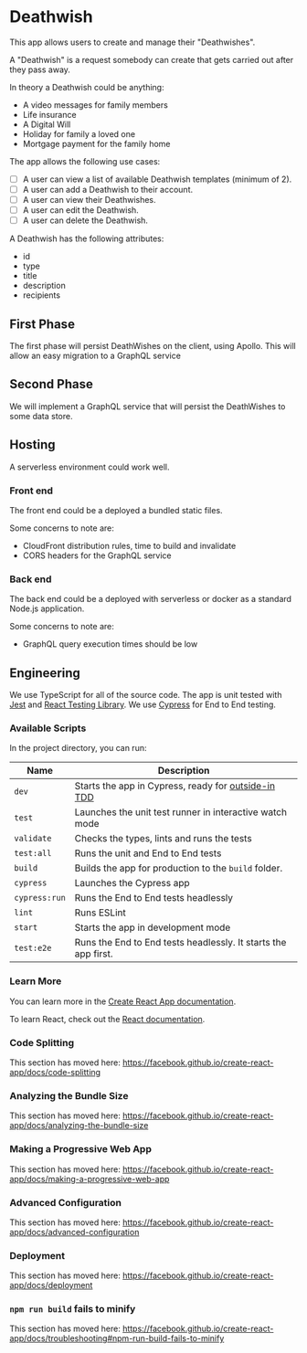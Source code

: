# Deathwish

This app allows users to create and manage their "Deathwishes".

A "Deathwish" is a request somebody can create that gets carried out after they pass away.

In theory a Deathwish could be anything:

- A video messages for family members
- Life insurance
- A Digital Will
- Holiday for family a loved one
- Mortgage payment for the family home

The app allows the following use cases:

- [ ] A user can view a list of available Deathwish templates (minimum of 2).
- [ ] A user can add a Deathwish to their account.
- [ ] A user can view their Deathwishes.
- [ ] A user can edit the Deathwish.
- [ ] A user can delete the Deathwish.

A Deathwish has the following attributes:

- id
- type
- title
- description
- recipients

## First Phase

The first phase will persist DeathWishes on the client, using Apollo. This will allow an easy migration to a GraphQL service

## Second Phase

We will implement a GraphQL service that will persist the DeathWishes to some data store.

## Hosting

A serverless environment could work well.

### Front end

The front end could be a deployed a bundled static files.

Some concerns to note are:

- CloudFront distribution rules, time to build and invalidate
- CORS headers for the GraphQL service

### Back end

The back end could be a deployed with serverless or docker as a standard Node.js application.

Some concerns to note are:

- GraphQL query execution times should be low

## Engineering

We use TypeScript for all of the source code. The app is unit tested with [Jest](https://jestjs.io/) and [React Testing Library](https://testing-library.com/docs/react-testing-library/intro). We use [Cypress](https://www.cypress.io/) for End to End testing.

### Available Scripts

In the project directory, you can run:

| Name          | Description                                                                                               |
|---------------|-----------------------------------------------------------------------------------------------------------|
| `dev`         | Starts the app in Cypress, ready for [outside-in TDD](https://www.codecademy.com/articles/tdd-outside-in) |
| `test`        | Launches the unit test runner in interactive watch mode                                                   |
| `validate`    | Checks the types, lints and runs the tests                                                                |
| `test:all`    | Runs the unit and End to End tests                                                                        |
| `build`       | Builds the app for production to the `build` folder.                                                      |
| `cypress`     | Launches the Cypress app                                                                                  |
| `cypress:run` | Runs the End to End tests headlessly                                                                      |
| `lint`        | Runs ESLint                                                                                               |
| `start`       | Starts the app in development mode                                                                        |
| `test:e2e`    | Runs the End to End tests headlessly. It starts the app first.                                            |

### Learn More

You can learn more in the [Create React App documentation](https://facebook.github.io/create-react-app/docs/getting-started).

To learn React, check out the [React documentation](https://reactjs.org/).

### Code Splitting

This section has moved here: https://facebook.github.io/create-react-app/docs/code-splitting

### Analyzing the Bundle Size

This section has moved here: https://facebook.github.io/create-react-app/docs/analyzing-the-bundle-size

### Making a Progressive Web App

This section has moved here: https://facebook.github.io/create-react-app/docs/making-a-progressive-web-app

### Advanced Configuration

This section has moved here: https://facebook.github.io/create-react-app/docs/advanced-configuration

### Deployment

This section has moved here: https://facebook.github.io/create-react-app/docs/deployment

### `npm run build` fails to minify

This section has moved here: https://facebook.github.io/create-react-app/docs/troubleshooting#npm-run-build-fails-to-minify
